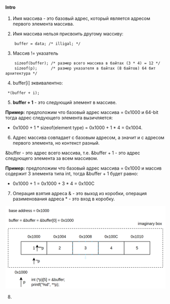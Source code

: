 #### Intro

1. Имя массива - это базовый адрес, который является адресом
первого элемента массива.

2. Имя массива нельзя присвоить другому массиву:
```
    buffer = data; /* illigal; */
```

3. Массив != указатель
```
    sizeof(buffer); /* размер всего массива в байтах (3 * 4) = 12 */
    sizeof(p);      /* размер указателя в байтах (8 байтов) 64 бит архитектура */
```

4. buffer[i] эквивалентно:
```
 *(buffer + i);
```

5. **buffer + 1** - это следующий элемент в массиве.

**Пример:** предположим что базовый адрес массива = 0х1000 и 64-bit
тогда адрес следующего элемента вызичляется:
- 0х1000 + 1 * sizeof(element type) = 0x1000 + 1 * 4 = 0x1004.

6. Адрес массива совпадает с базовым адресом, а значит и с 
адресом первого элемента, но контекст разный.

&buffer - это адрес всего массива, т.е. 
&buffer + 1 - это адрес следующего элемента за всем массивом.

**Пример:** предположим что базовый адрес массива = 0х1000 и массив 
содержит 3 элемента типа int, тогда &buffer + 1 будет равно:
- 0x1000 + 1 = 0x1000 + 3 * 4 = 0x100C

7. Операция взятия адреса & - это выход из коробки, 
операция разименования адреса * - это вход в коробку.

![Buffer](https://github.com/GIYura/adt/blob/linear/array/src-6/buffer.png)

8. 

